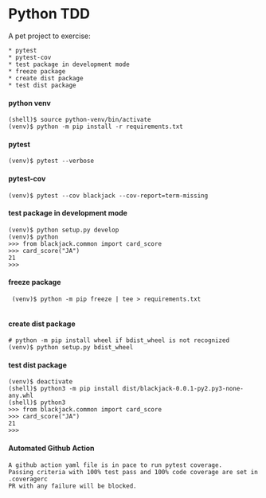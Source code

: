 # Python TDD

A pet project to exercise:

    * pytest
    * pytest-cov
    * test package in development mode
    * freeze package
    * create dist package
    * test dist package


#### python venv

```shell
(shell)$ source python-venv/bin/activate
(venv)$ python -m pip install -r requirements.txt
```

#### pytest

```shell \tiny
(venv)$ pytest --verbose

```

#### pytest-cov

```shell
(venv)$ pytest --cov blackjack --cov-report=term-missing

```

#### test package in development mode

```shell
(venv)$ python setup.py develop
(venv)$ python
>>> from blackjack.common import card_score
>>> card_score("JA")
21
>>>

```

#### freeze package
```shell
 (venv)$ python -m pip freeze | tee > requirements.txt
 
 ```

 #### create dist package
 ```shell
 # python -m pip install wheel if bdist_wheel is not recognized
 (venv)$ python setup.py bdist_wheel
 
 ```

 #### test dist package
 ```shell
 (venv)$ deactivate
 (shell)$ python3 -m pip install dist/blackjack-0.0.1-py2.py3-none-any.whl
 (shell)$ python3
>>> from blackjack.common import card_score
>>> card_score("JA")
21
>>>

```

#### Automated Github Action

    A github action yaml file is in pace to run pytest coverage.
    Passing criteria with 100% test pass and 100% code coverage are set in .coveragerc
    PR with any failure will be blocked. 